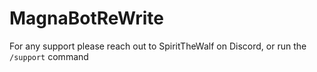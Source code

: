 ﻿# MagnaBotReWrite

For any support please reach out to SpiritTheWalf on Discord, or run the `/support` command
